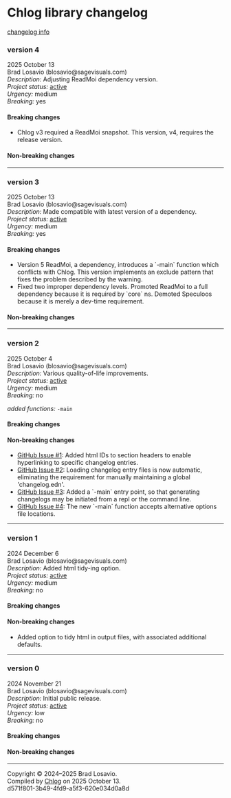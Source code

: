
  <body>
    <h1>
      Chlog library changelog
    </h1><a href="https://github.com/blosavio/chlog">changelog info</a>
    <section>
      <h3 id="v4">
        version 4
      </h3>
      <p>
        2025 October 13<br>
        Brad Losavio (blosavio@sagevisuals.com)<br>
        <em>Description:</em> Adjusting ReadMoi dependency version.<br>
        <em>Project status:</em> <a href="https://github.com/metosin/open-source/blob/main/project-status.md">active</a><br>
        <em>Urgency:</em> medium<br>
        <em>Breaking:</em> yes
      </p>
      <p></p>
      <div>
        <h4>
          Breaking changes
        </h4>
        <ul>
          <li>
            <div>
              Chlog v3 required a ReadMoi snapshot. This version, v4, requires the release version.
            </div>
          </li>
        </ul>
        <h4>
          Non-breaking changes
        </h4>
        <ul></ul>
      </div>
      <hr>
    </section>
    <section>
      <h3 id="v3">
        version 3
      </h3>
      <p>
        2025 October 13<br>
        Brad Losavio (blosavio@sagevisuals.com)<br>
        <em>Description:</em> Made compatible with latest version of a dependency.<br>
        <em>Project status:</em> <a href="https://github.com/metosin/open-source/blob/main/project-status.md">active</a><br>
        <em>Urgency:</em> medium<br>
        <em>Breaking:</em> yes
      </p>
      <p></p>
      <div>
        <h4>
          Breaking changes
        </h4>
        <ul>
          <li>
            <div>
              Version 5 ReadMoi, a dependency, introduces a `-main` function which conflicts with Chlog. This version implements an exclude pattern that fixes
              the problem described by the warning.
            </div>
          </li>
          <li>
            <div>
              Fixed two improper dependency levels. Promoted ReadMoi to a full dependency because it is required by `core` ns. Demoted Speculoos because it is
              merely a dev-time requirement.
            </div>
          </li>
        </ul>
        <h4>
          Non-breaking changes
        </h4>
        <ul></ul>
      </div>
      <hr>
    </section>
    <section>
      <h3 id="v2">
        version 2
      </h3>
      <p>
        2025 October 4<br>
        Brad Losavio (blosavio@sagevisuals.com)<br>
        <em>Description:</em> Various quality-of-life improvements.<br>
        <em>Project status:</em> <a href="https://github.com/metosin/open-source/blob/main/project-status.md">active</a><br>
        <em>Urgency:</em> medium<br>
        <em>Breaking:</em> no
      </p>
      <p></p>
      <div>
        <em>added functions:</em> <code>-main</code>
      </div>
      <p></p>
      <div>
        <h4>
          Breaking changes
        </h4>
        <ul></ul>
        <h4>
          Non-breaking changes
        </h4>
        <ul>
          <li>
            <div>
              <a href="https://github.com/blosavio/chlog/issues/1">GitHub Issue #1</a>: Added html IDs to section headers to enable hyperlinking to specific
              changelog entries.
            </div>
          </li>
          <li>
            <div>
              <a href="https://github.com/blosavio/chlog/issues/2">GitHub Issue #2</a>: Loading changelog entry files is now automatic, eliminating the
              requirement for manually maintaining a global &apos;changelog.edn&apos;.
            </div>
          </li>
          <li>
            <div>
              <a href="https://github.com/blosavio/chlog/issues/3">GitHub Issue #3</a>: Added a `-main` entry point, so that generating changelogs may be
              initiated from a repl or the command line.
            </div>
          </li>
          <li>
            <div>
              <a href="https://github.com/blosavio/chlog/issues/4">GitHub Issue #4</a>: The new `-main` function accepts alternative options file locations.
            </div>
          </li>
        </ul>
      </div>
      <hr>
    </section>
    <section>
      <h3 id="v1">
        version 1
      </h3>
      <p>
        2024 December 6<br>
        Brad Losavio (blosavio@sagevisuals.com)<br>
        <em>Description:</em> Added html tidy-ing option.<br>
        <em>Project status:</em> <a href="https://github.com/metosin/open-source/blob/main/project-status.md">active</a><br>
        <em>Urgency:</em> medium<br>
        <em>Breaking:</em> no
      </p>
      <p></p>
      <div>
        <h4>
          Breaking changes
        </h4>
        <ul></ul>
        <h4>
          Non-breaking changes
        </h4>
        <ul>
          <li>
            <div>
              Added option to tidy html in output files, with associated additional defaults.
            </div>
          </li>
        </ul>
      </div>
      <hr>
    </section>
    <section>
      <h3 id="v0">
        version 0
      </h3>
      <p>
        2024 November 21<br>
        Brad Losavio (blosavio@sagevisuals.com)<br>
        <em>Description:</em> Initial public release.<br>
        <em>Project status:</em> <a href="https://github.com/metosin/open-source/blob/main/project-status.md">active</a><br>
        <em>Urgency:</em> low<br>
        <em>Breaking:</em> no
      </p>
      <p></p>
      <div>
        <h4>
          Breaking changes
        </h4>
        <ul></ul>
        <h4>
          Non-breaking changes
        </h4>
        <ul></ul>
      </div>
      <hr>
    </section>
    <p id="page-footer">
      Copyright © 2024–2025 Brad Losavio.<br>
      Compiled by <a href="https://github.com/blosavio/chlog">Chlog</a> on 2025 October 13.<span id="uuid"><br>
      d571f801-3b49-4fd9-a5f3-620e034d0a8d</span>
    </p>
  </body>
</html>
